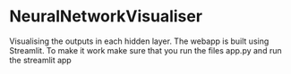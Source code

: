 # NeuralNetworkVisualiser
Visualising the outputs in each hidden layer. 
The webapp is built using Streamlit.
To make it work make sure that you run the files app.py and run the streamlit app 
